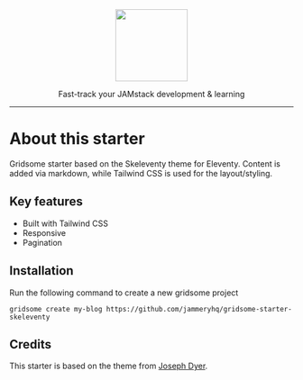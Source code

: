 <div align="center">

<a href="https://www.jammeryhq.com" title="JammeryHQ" target="_blank">

  <img src="https://jammeryhq.com/jammeryhq.png" width="128" />
  
</a>

<p>
Fast-track your JAMstack development & learning
</p>
</div>

<hr />

# About this starter

Gridsome starter based on the Skeleventy theme for Eleventy. Content is added via markdown, while Tailwind CSS is used for the layout/styling.

## Key features

* Built with Tailwind CSS
* Responsive 
* Pagination

## Installation

Run the following command to create a new gridsome project 

```
gridsome create my-blog https://github.com/jammeryhq/gridsome-starter-skeleventy
```

## Credits

This starter is based on the theme from [Joseph Dyer](https://github.com/josephdyer).
